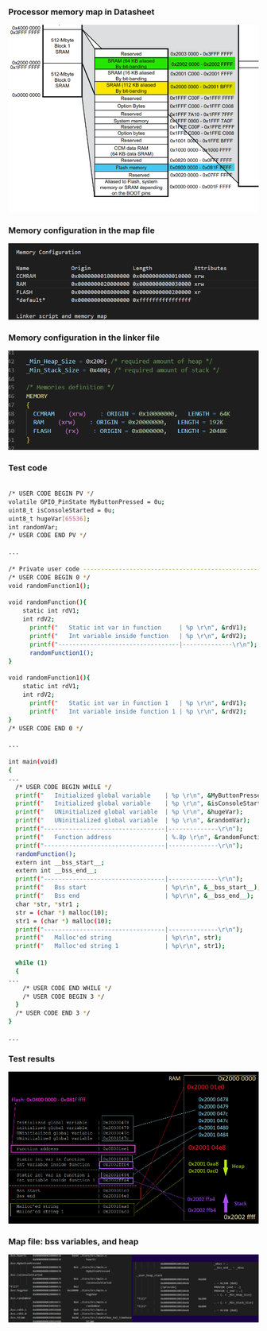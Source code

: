 

### Processor memory map in Datasheet
![DATASH](https://github.com/snkYmkrct/Making_Embedded_Systems_Course/blob/main/Week%208%20homework/images/processor%20datasheet%20memory%20map.png?raw=true)
 
### Memory configuration in the map file
![MAPFILE](https://github.com/snkYmkrct/Making_Embedded_Systems_Course/blob/main/Week%208%20homework/images/memory%20config%20in%20map%20file.png?raw=true)

### Memory configuration in the linker file
![LINKFILE](https://github.com/snkYmkrct/Making_Embedded_Systems_Course/blob/main/Week%208%20homework/images/memory%20config%20in%20linker.png?raw=true)

### Test code

```sh

/* USER CODE BEGIN PV */
volatile GPIO_PinState MyButtonPressed = 0u;
uint8_t isConsoleStarted = 0u;
uint8_t hugeVar[65536];
int randomVar;
/* USER CODE END PV */

...

/* Private user code ---------------------------------------------------------*/
/* USER CODE BEGIN 0 */
void randomFunction1();

void randomFunction(){
	static int rdV1;
	int rdV2;
	  printf("   Static int var in function     | %p \r\n", &rdV1);
	  printf("   Int variable inside function   | %p \r\n", &rdV2);
	  printf("----------------------------------|--------------\r\n");
	  randomFunction1();
}

void randomFunction1(){
	static int rdV1;
	int rdV2;
	  printf("   Static int var in function 1   | %p \r\n", &rdV1);
	  printf("   Int variable inside function 1 | %p \r\n", &rdV2);
}
/* USER CODE END 0 */

...

int main(void)
{
...
  /* USER CODE BEGIN WHILE */
  printf("   Initialized global variable    | %p \r\n", &MyButtonPressed);
  printf("   Initialized global variable    | %p \r\n", &isConsoleStarted);
  printf("   UNinitialized global variable  | %p \r\n", &hugeVar);
  printf("   UNinitialized global variable  | %p \r\n", &randomVar);
  printf("----------------------------------|--------------\r\n");
  printf("   Function address               | %.8p \r\n", &randomFunction);
  printf("----------------------------------|--------------\r\n");
  randomFunction();
  extern int __bss_start__;
  extern int __bss_end__;
  printf("----------------------------------|--------------\r\n");
  printf("   Bss start                      | %p\r\n", &__bss_start__);
  printf("   Bss end                        | %p\r\n", &__bss_end__);
  char *str, *str1 ;
  str = (char *) malloc(10);
  str1 = (char *) malloc(10);
  printf("----------------------------------|--------------\r\n");
  printf("   Malloc'ed string               | %p\r\n", str);
  printf("   Malloc'ed string 1             | %p\r\n", str1);

  while (1)
  {
...
    /* USER CODE END WHILE */
    /* USER CODE BEGIN 3 */
  }
  /* USER CODE END 3 */
}

...

```

### Test results
![RESULTS](https://github.com/snkYmkrct/Making_Embedded_Systems_Course/blob/main/Week%208%20homework/images/printf%20results.png?raw=true)
 
### Map file: bss variables, and heap
![BSSHE](https://github.com/snkYmkrct/Making_Embedded_Systems_Course/blob/main/Week%208%20homework/images/bss%20variables%20and%20heap.png?raw=true)


